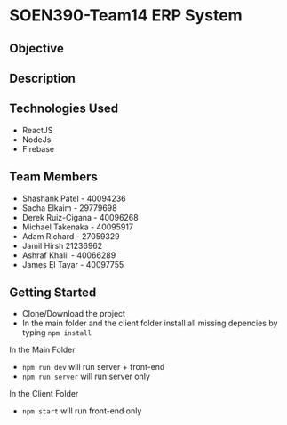 # SOEN390-Team14 ERP System
## Objective

## Description

## Technologies Used
* ReactJS
* NodeJs
* Firebase

## Team Members
* Shashank Patel  - 40094236
* Sacha Elkaim - 29779698
* Derek Ruiz-Cigana - 40096268
* Michael Takenaka - 40095917
* Adam Richard - 27059329
* Jamil	Hirsh	21236962
* Ashraf Khalil	- 40066289
* James	El Tayar - 40097755

## Getting Started
* Clone/Download the project
* In the main folder and the client folder install all missing depencies by typing `npm install` 

In the Main Folder
* `npm run dev` will run server + front-end
* `npm run server` will run server only

In the Client Folder
* `npm start` will run front-end only
